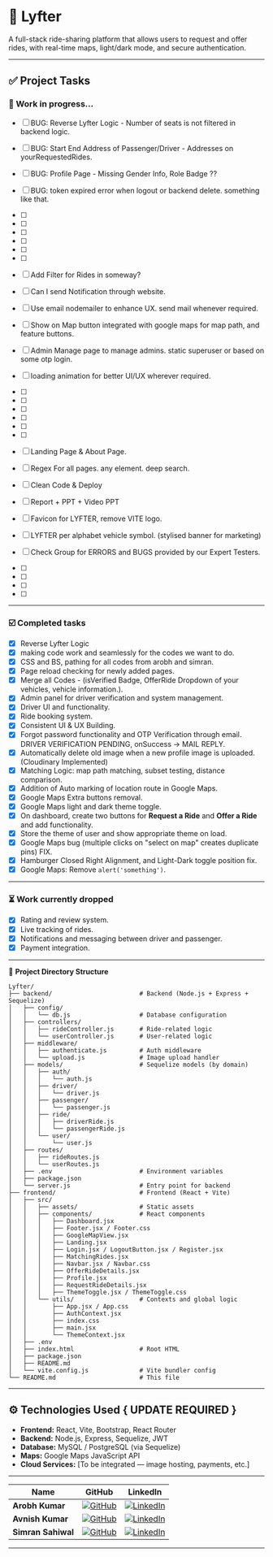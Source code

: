 # 🚗 Lyfter

A full-stack ride-sharing platform that allows users to request and offer rides, with real-time maps, light/dark mode, and secure authentication.

---

## ✅ Project Tasks

### 🔧 Work in progress...

- [ ] BUG: Reverse Lyfter Logic - Number of seats is not filtered in backend logic.
- [ ] BUG: Start End Address of Passenger/Driver - Addresses on yourRequestedRides.
- [ ] BUG: Profile Page - Missing Gender Info, Role Badge ??
- [ ] BUG: token expired error when logout or backend delete. something like that.
- [ ] 
- [ ] 
- [ ] 
- [ ] 
- [ ] 
- [ ] 

- [ ] Add Filter for Rides in someway?
- [ ] Can I send Notification through website.
- [ ] Use email nodemailer to enhance UX. send mail whenever required.
- [ ] Show on Map button integrated with google maps for map path, and feature buttons.
- [ ] Admin Manage page to manage admins. static superuser or based on some otp login.
- [ ] loading animation for better UI/UX wherever required.
- [ ] 
- [ ] 
- [ ] 
- [ ] 
- [ ] 
- [ ] 

- [ ] Landing Page & About Page.
- [ ] Regex For all pages. any element. deep search.
- [ ] Clean Code & Deploy
- [ ] Report + PPT + Video PPT
- [ ] Favicon for LYFTER, remove VITE logo.
- [ ] LYFTER per alphabet vehicle symbol. (stylised banner for marketing)
- [ ] Check Group for ERRORS and BUGS provided by our Expert Testers.
- [ ] 
- [ ] 
- [ ] 
- [ ] 

---

### ☑️ Completed tasks
- [x] Reverse Lyfter Logic
- [x] making code work and seamlessly for the codes we want to do. 
- [x] CSS and BS, pathing for all codes from arobh and simran. 
- [x] Page reload checking for newly added pages.
- [x] Merge all Codes - (isVerified Badge, OfferRide Dropdown of your vehicles, vehicle information.).
- [x] Admin panel for driver verification and system management.
- [x] Driver UI and functionality.
- [x] Ride booking system.
- [x] Consistent UI & UX Building.
- [x] Forgot password functionality and OTP Verification through email. DRIVER VERIFICATION PENDING, onSuccess -> MAIL REPLY.
- [x] Automatically delete old image when a new profile image is uploaded. (Cloudinary Implemented)
- [x] Matching Logic: map path matching, subset testing, distance comparison.
- [x] Addition of Auto marking of location route in Google Maps.
- [x] Google Maps Extra buttons removal.
- [x] Google Maps light and dark theme toggle.
- [x] On dashboard, create two buttons for **Request a Ride** and **Offer a Ride** and add functionality.
- [x] Store the theme of user and show appropriate theme on load.
- [x] Google Maps bug (multiple clicks on "select on map" creates duplicate pins) FIX.
- [x] Hamburger Closed Right Alignment, and Light-Dark toggle position fix.
- [x] Google Maps: Remove `alert('something')`.

---

### ⏳ Work currently dropped
- [x] Rating and review system.
- [x] Live tracking of rides.
- [x] Notifications and messaging between driver and passenger.
- [x] Payment integration.

---
📁 **Project Directory Structure**
```
Lyfter/
├── backend/                        # Backend (Node.js + Express + Sequelize)
│   ├── config/
│   │   └── db.js                   # Database configuration
│   ├── controllers/
│   │   ├── rideController.js       # Ride-related logic
│   │   └── userController.js       # User-related logic
│   ├── middleware/
│   │   ├── authenticate.js         # Auth middleware
│   │   └── upload.js               # Image upload handler
│   ├── models/                     # Sequelize models (by domain)
│   │   ├── auth/
│   │   │   └── auth.js
│   │   ├── driver/
│   │   │   └── driver.js
│   │   ├── passenger/
│   │   │   └── passenger.js
│   │   ├── ride/
│   │   │   ├── driverRide.js   
│   │   │   └── passengerRide.js
│   │   └── user/
│   │       └── user.js
│   ├── routes/
│   │   ├── rideRoutes.js
│   │   └── userRoutes.js
│   ├── .env                        # Environment variables
│   ├── package.json
│   └── server.js                   # Entry point for backend
├── frontend/                       # Frontend (React + Vite)
│   ├── src/
│   │   ├── assets/                 # Static assets
│   │   ├── components/             # React components
│   │   │   ├── Dashboard.jsx
│   │   │   ├── Footer.jsx / Footer.css
│   │   │   ├── GoogleMapView.jsx
│   │   │   ├── Landing.jsx
│   │   │   ├── Login.jsx / LogoutButton.jsx / Register.jsx
│   │   │   ├── MatchingRides.jsx
│   │   │   ├── Navbar.jsx / Navbar.css
│   │   │   ├── OfferRideDetails.jsx
│   │   │   ├── Profile.jsx
│   │   │   ├── RequestRideDetails.jsx
│   │   │   ├── ThemeToggle.jsx / ThemeToggle.css
│   │   └── utils/                  # Contexts and global logic
│   │       ├── App.jsx / App.css
│   │       ├── AuthContext.jsx
│   │       ├── index.css
│   │       ├── main.jsx
│   │       └── ThemeContext.jsx
│   ├── .env
│   ├── index.html                  # Root HTML
│   ├── package.json
│   ├── README.md
│   └── vite.config.js              # Vite bundler config
└── README.md                       # This file
```
---

## ⚙️ Technologies Used { UPDATE REQUIRED }

- **Frontend:** React, Vite, Bootstrap, React Router
- **Backend:** Node.js, Express, Sequelize, JWT
- **Database:** MySQL / PostgreSQL (via Sequelize)
- **Maps:** Google Maps JavaScript API
- **Cloud Services:** [To be integrated — image hosting, payments, etc.]

---
| Name               | GitHub                                                                                                                                              | LinkedIn                                                                                                                                                       |
| ------------------ | --------------------------------------------------------------------------------------------------------------------------------------------------- | -------------------------------------------------------------------------------------------------------------------------------------------------------------- |
| **Arobh Kumar**    | [![GitHub](https://img.shields.io/badge/@Arobh-181717?style=for-the-badge\&logo=github\&logoColor=white)](https://github.com/Arobh)                 | [![LinkedIn](https://img.shields.io/badge/arobh-0A66C2?style=for-the-badge\&logo=linkedin\&logoColor=white)](https://linkedin.com/in/arobh)                    |
| **Avnish Kumar**   | [![GitHub](https://img.shields.io/badge/@avnishkt2783-181717?style=for-the-badge\&logo=github\&logoColor=white)](https://github.com/avnishkt2783)   | [![LinkedIn](https://img.shields.io/badge/avnishkt2783-0A66C2?style=for-the-badge\&logo=linkedin\&logoColor=white)](https://linkedin.com/in/avnishkt2783)      |
| **Simran Sahiwal** | [![GitHub](https://img.shields.io/badge/@simransahiwal-181717?style=for-the-badge\&logo=github\&logoColor=white)](https://github.com/simransahiwal) | [![LinkedIn](https://img.shields.io/badge/simran--sahiwal-0A66C2?style=for-the-badge\&logo=linkedin\&logoColor=white)](https://linkedin.com/in/simran-sahiwal) |

---